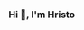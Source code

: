 ### Hi 👋, I'm Hristo

<!--
**hvpetrow/hvpetrow** is a ✨ _special_ ✨ repository because its `README.md` (this file) appears on your GitHub profile.

<h3 align="left">Connect with me:</h3>
<p align="left">
<a href="https://www.linkedin.com/in/hristo-petrov-8b9a74234/" target="blank"><img align="center" src="https://raw.githubusercontent.com/rahuldkjain/github-profile-readme-generator/master/src/images/icons/Social/linked-in-alt.svg" alt="hristo petrov" height="30" width="40" /></a>
<a href="https://stackoverflow.com/users/19829893/hvpetrow" target="blank"><img align="center" src="https://raw.githubusercontent.com/rahuldkjain/github-profile-readme-generator/master/src/images/icons/Social/stack-overflow.svg" alt="7177558" height="30" width="40" /></a>
<a href="https://codesandbox.io/u/hvpetrow" target="blank"><img align="center" src="https://cdn.jsdelivr.net/npm/simple-icons@3.0.1/icons/codesandbox.svg" alt="hvpetrow" height="30" width="40" /></a>
</p>
